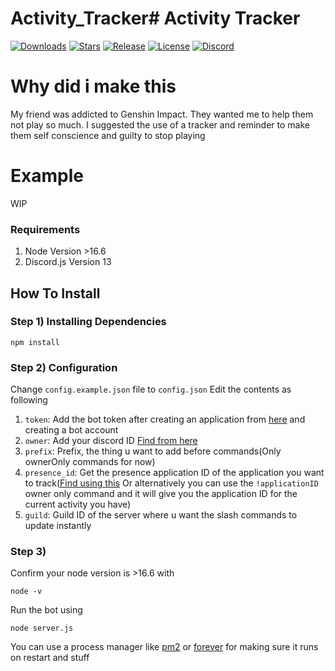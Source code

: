 # Activity_Tracker# Activity Tracker
[![Downloads](https://img.shields.io/github/downloads/LEGENDARY-KING/Activity_Tracker/total.svg)](https://github.com/LEGENDARY-KING/Activity_Tracker/releases/latest) [![Stars](https://img.shields.io/github/stars/jagrosh/LEGENDARY-KING/Activity_Tracker.svg)](https://github.com/LEGENDARY-KING/Activity_Tracker/stargazers) [![Release](https://img.shields.io/github/release/jagrosh/LEGENDARY-KING/Activity_Tracker.svg)](https://github.com/LEGENDARY-KING/Activity_Tracker/releases/latest) [![License](https://img.shields.io/github/license/LEGENDARY-KING/Activity_Tracker.svg)](https://github.com/LEGENDARY-KING/Activity_Tracker/blob/master/LICENSE) [![Discord](https://ptb.discord.com/api/guilds/729630070276096050/widget.png)](https://discord.gg/9e8UKUc)

# Why did i make this
My friend was addicted to Genshin Impact. They wanted me to help them not play so much. I suggested the use of a tracker and reminder to make them self conscience and guilty to stop playing

# Example
WIP

### Requirements
1) Node Version >16.6
2) Discord.js Version 13

## **How To  Install**

### Step 1) Installing Dependencies 
```
npm install
```
### Step 2) Configuration
Change `config.example.json` file to `config.json`
Edit the contents as following
1) `token`: Add the bot token after creating an application from [here](https://discord.com/developers/applications) and creating a bot account
2) `owner`: Add your discord ID [Find from here](https://support.discord.com/hc/en-us/articles/206346498-Where-can-I-find-my-User-Server-Message-ID)
3) `prefix`: Prefix, the thing u want to add before commands(Only ownerOnly commands for now)
4) `presence_id`: Get the presence application ID of the application you want to track([Find using this](https://discord.js.org/#/docs/main/stable/class/Activity?scrollTo=applicationId) Or alternatively you can use the `!applicationID` owner only command and it will give you the application ID for the current activity you have)
5) `guild`: Guild ID of the server where u want the slash commands to update instantly

### Step 3)
Confirm your node version is >16.6 with 
```
node -v
```
Run the bot using
```
node server.js 
```
You can use a process manager like [pm2](https://pm2.keymetrics.io/) or [forever](https://www.npmjs.com/package/forever) for making sure it runs on restart and stuff
